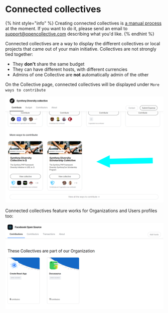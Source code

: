 # Connected collectives

{% hint style="info" %}
Creating connected collectives is [a manual process](../internal/queries/connectedcollective-queries.md) at the moment. If you want to do it, please send an email to [support@opencollective.com](mailto:support@opencollective.com) describing what you'd like.
{% endhint %}

Connected collectives are a way to display the different collectives or local projects that came out of your main initiative. Collectives are not strongly tied together:

* They **don't** share the same budget
* They can have different hosts, with different currencies
* Admins of one Collective are **not** automatically admin of the other

On the Collective page, connected collectives will be displayed under `More ways to contribute` 

![](../.gitbook/assets/2020-02-17_09-15-18.png)

Connected collectives feature works for Organizations and Users profiles too:

![](../.gitbook/assets/2020-02-17_09-17-13.png)





